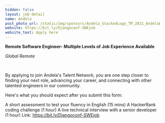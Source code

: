 ```yaml
---
hidden: false
layout: job-detail
name: Andela
post_photo_url: /static/img/sponsors/Andela_StackedLogo_TM_2021_AndelaBlue.png
website: https://bit.ly/Djangoconf-SWEjob
website_text: Apply here
---
```


**Remote Software Engineer- Multiple Levels of Job Experience Available**

*Global Remote*

<br/>

By applying to join Andela's Talent Network, you are one step closer to finding your next role, advancing your career, and connecting with other talented engineers in our community.

Here's what you should expect after you submit this form:

A short assessment to test your fluency in English (15 mins)
A HackerRank coding challenge (1 hour)
A live technical interview with a senior developer (1 hour)
Link: https://bit.ly/Djangoconf-SWEjob
